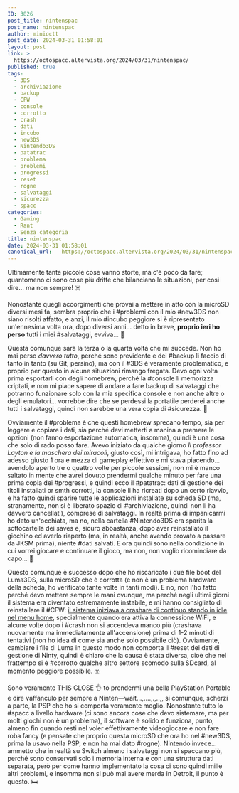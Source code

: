 ```yaml
---
ID: 3826
post_title: nintenspac
post_name: nintenspac
author: minioctt
post_date: 2024-03-31 01:58:01
layout: post
link: >
  https://octospacc.altervista.org/2024/03/31/nintenspac/
published: true
tags:
  - 3DS
  - archiviazione
  - backup
  - CFW
  - console
  - corrotto
  - crash
  - dati
  - incubo
  - new3DS
  - Nintendo3DS
  - patatrac
  - problema
  - problemi
  - progressi
  - reset
  - rogne
  - salvataggi
  - sicurezza
  - spacc
categories:
  - Gaming
  - Rant
  - Senza categoria
title: nintenspac
date: 2024-03-31 01:58:01
canonical_url:   https://octospacc.altervista.org/2024/03/31/nintenspac/
---
```

<!-- wp:paragraph -->
<p>Ultimamente tante piccole cose vanno storte, ma c'è poco da fare; quantomeno ci sono cose più dritte che bilanciano le situazioni, per così dire... ma non sempre! ☠️</p>
<!-- /wp:paragraph -->

<!-- wp:paragraph -->
<p>Nonostante quegli accorgimenti che provai a mettere in atto con la microSD diversi mesi fa, sembra proprio che i #problemi con il mio #new3DS non siano risolti affatto, e anzi, il mio #incubo peggiore si è ripresentato un'ennesima volta ora, dopo diversi anni... detto in breve, <strong>proprio ieri ho perso</strong> tutti i miei #salvataggi, evviva... 🥱</p>
<!-- /wp:paragraph -->

<!-- wp:paragraph -->
<p>Questa comunque sarà la terza o la quarta volta che mi succede. Non ho mai perso <em>davvero tutto</em>, perché sono previdente e dei #backup li faccio di tanto in tanto (su Git, persino), ma con il #3DS è veramente problematico, e proprio per questo in alcune situazioni rimango fregata. Devo ogni volta prima esportarli con degli homebrew, perché la #console li memorizza criptati, e non mi piace sapere di andare a fare backup di salvataggi che potranno funzionare solo con la mia specifica console e non anche altre o degli emulatori... vorrebbe dire che se perdessi la portatile perderei anche tutti i salvataggi, quindi non sarebbe una vera copia di #sicurezza. 🦧</p>
<!-- /wp:paragraph -->

<!-- wp:paragraph -->
<p>Ovviamente il #problema è che questi homebrew sprecano tempo, sia per leggere e copiare i dati, sia perché devi metterti a manina a premere le opzioni (non fanno esportazione automatica, insomma), quindi è una cosa che solo di rado posso fare. Avevo iniziato da qualche giorno <em>Il professor Layton e la maschera dei miracoli</em>, giusto così, mi intrigava, ho fatto fino ad adesso giusto 1 ora e mezza di gameplay effettivo e mi stava piacendo... avendolo aperto tre o quattro volte per piccole sessioni, non mi è manco saltato in mente che avrei dovuto prendermi qualche minuto per fare una prima copia dei #progressi, e quindi ecco il #patatrac: dati di gestione dei titoli installati or smth corrotti, la console li ha ricreati dopo un certo riavvio, e ha fatto quindi sparire tutte le applicazioni installate su scheda SD (ma, stranamente, non si è liberato spazio di #archiviazione, quindi non li ha davvero cancellati), comprese di salvataggi. In realtà prima di impanicarmi ho dato un'occhiata, ma no, nella cartella #Nintendo3DS era sparita la sottocartella dei saves e, sicuro abbastanza, dopo aver reinstallato il giochino ed averlo riaperto (ma, in realtà, anche avendo provato a passare da JKSM prima), niente #dati salvati. E ora quindi sono nella condizione in cui vorrei giocare e continuare il gioco, ma non, non voglio ricominciare da capo... 🚱</p>
<!-- /wp:paragraph -->

<!-- wp:paragraph -->
<p>Questo comunque è successo dopo che ho riscaricato i due file boot del Luma3DS, sulla microSD che è corrotta (e non è un problema hardware della scheda, ho verificato tante volte in tanti modi). E no, non l'ho fatto perché devo mettere sempre le mani ovunque, ma perché negli ultimi giorni il sistema era diventato estremamente instabile, e mi hanno consigliato di reinstallare il #CFW: <a href="https://t.me/Nlhlehde/180189">il sistema iniziava a crashare di continuo stando in idle nel menu home</a>, specialmente quando era attiva la connessione WiFi, e alcune volte dopo i #crash non si accendeva manco più (crashava nuovamente ma immediatamente all'accensione) prima di 1-2 minuti di tentativi (non ho idea di come sia anche solo possibile ciò). Ovviamente, cambiare i file di Luma in questo modo non comporta il #reset dei dati di gestione di Ninty, quindi è chiaro che la causa è stata diversa, cioè che nel frattempo si è #corrotto qualche altro settore scomodo sulla SDcard, al momento peggiore possibile. ☣️</p>
<!-- /wp:paragraph -->

<!-- wp:paragraph -->
<p>Sono veramente THIS CLOSE 👌 to prendermi una bella PlayStation Portable e dire vaffanculo per sempre a Ninten—wait...,....,.,..,, si comunque, scherzi a parte, la PSP che ho si comporta veramente meglio. Nonostante tutto lo #spacc a livello hardware (ci sono ancora cose che devo sistemare, ma per molti giochi non è un problema), il software è solido e funziona, punto, almeno fin quando resti nel voler effettivamente videogiocare e non fare roba fancy (e pensate che proprio questa microSD che ora ho nel #new3DS, prima la usavo nella PSP, e non ha mai dato #rogne). Nintendo invece... ammetto che in realtà su Switch almeno i salvataggi non si spaccano più, perché sono conservati solo i memoria interna e con una struttura dati separata, però per come hanno implementato la cosa ci sono quindi mille altri problemi, e insomma non si può mai avere merda in Detroit, il punto è questo. 🛏️</p>
<!-- /wp:paragraph -->